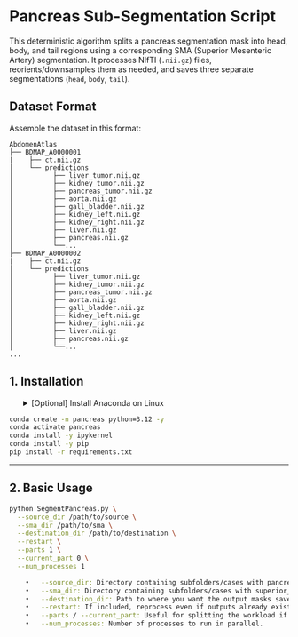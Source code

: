 # Pancreas Sub-Segmentation Script

This deterministic algorithm splits a pancreas segmentation mask into head, body, and tail regions using a corresponding SMA (Superior Mesenteric Artery) segmentation. It processes NIfTI (`.nii.gz`) files, reorients/downsamples them as needed, and saves three separate segmentations (`head`, `body`, `tail`).

## Dataset Format

Assemble the dataset in this format:
```
AbdomenAtlas
├── BDMAP_A0000001
|    ├── ct.nii.gz
│    └── predictions
│          ├── liver_tumor.nii.gz
│          ├── kidney_tumor.nii.gz
│          ├── pancreas_tumor.nii.gz
│          ├── aorta.nii.gz
│          ├── gall_bladder.nii.gz
│          ├── kidney_left.nii.gz
│          ├── kidney_right.nii.gz
│          ├── liver.nii.gz
│          ├── pancreas.nii.gz
│          └──...
├── BDMAP_A0000002
|    ├── ct.nii.gz
│    └── predictions
│          ├── liver_tumor.nii.gz
│          ├── kidney_tumor.nii.gz
│          ├── pancreas_tumor.nii.gz
│          ├── aorta.nii.gz
│          ├── gall_bladder.nii.gz
│          ├── kidney_left.nii.gz
│          ├── kidney_right.nii.gz
│          ├── liver.nii.gz
│          ├── pancreas.nii.gz
│          └──...
...
```

## 1. Installation

<details>
<summary style="margin-left: 25px;">[Optional] Install Anaconda on Linux</summary>
<div style="margin-left: 25px;">
    
```bash
wget https://repo.anaconda.com/archive/Anaconda3-2024.06-1-Linux-x86_64.sh
bash Anaconda3-2024.06-1-Linux-x86_64.sh -b -p ./anaconda3
./anaconda3/bin/conda init
source ~/.bashrc
```
</div>
</details>

```bash
conda create -n pancreas python=3.12 -y
conda activate pancreas
conda install -y ipykernel
conda install -y pip
pip install -r requirements.txt
```
---

## 2. Basic Usage

```bash
python SegmentPancreas.py \
  --source_dir /path/to/source \
  --sma_dir /path/to/sma \
  --destination_dir /path/to/destination \
  --restart \
  --parts 1 \
  --current_part 0 \
  --num_processes 1

  	•	--source_dir: Directory containing subfolders/cases with pancreas.nii.gz.
	•	--sma_dir: Directory containing subfolders/cases with superior_mesenteric_artery.nii.gz.
	•	--destination_dir: Path to where you want the output masks saved.
	•	--restart: If included, reprocess even if outputs already exist.
	•	--parts / --current_part: Useful for splitting the workload if you have many cases and want to run them in chunks.
	•	--num_processes: Number of processes to run in parallel.
